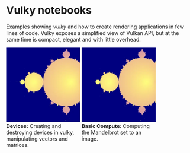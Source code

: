 # Vulky notebooks

Examples showing *vulky* and how to create rendering applications in few lines of code.
Vulky exposes a simplified view of Vulkan API, but at the same time is compact, elegant and
with little overhead.


<div style="width: 200px; display: inline-block; vertical-align: top">
    <a href="./e01_create_and_destroy_device.ipynb">
    <img src="./docs/images/mandelbrot.webp" alt="drawing" width="200px"/>
    </a>
    <b>Devices:</b> Creating and destroying devices in vulky, manipulating vectors and matrices.
</div>

<div style="width: 200px; display: inline-block; vertical-align: top">
    <img src="./docs/images/mandelbrot.webp" alt="drawing" width="200px" height="200px"/>
    <b>Basic Compute: </b> Computing the Mandelbrot set to an image.
</div>







